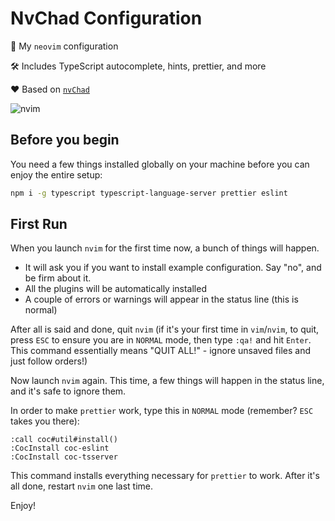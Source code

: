 # NvChad Configuration

📝 My `neovim` configuration

🛠 Includes TypeScript autocomplete, hints, prettier, and more

❤️ Based on [`nvChad`](https://nvchad.com)

![nvim](https://user-images.githubusercontent.com/2508576/230222564-9d18160a-9545-4e21-a0fb-ed89c4ba8105.gif)

## Before you begin

You need a few things installed globally on your machine before you can enjoy the entire setup:

```sh
npm i -g typescript typescript-language-server prettier eslint
```

## First Run

When you launch `nvim` for the first time now, a bunch of things will happen.

-   It will ask you if you want to install example configuration. Say "no", and be firm about it.
-   All the plugins will be automatically installed
-   A couple of errors or warnings will appear in the status line (this is normal)

After all is said and done, quit `nvim` (if it's your first time in `vim`/`nvim`, to quit, press `ESC` to ensure you are in `NORMAL` mode, then type `:qa!` and hit `Enter`. This command essentially means "QUIT ALL!" - ignore unsaved files and just follow orders!)

Now launch `nvim` again. This time, a few things will happen in the status line, and it's safe to ignore them.

In order to make `prettier` work, type this in `NORMAL` mode (remember? `ESC` takes you there):

```vim
:call coc#util#install()
:CocInstall coc-eslint
:CocInstall coc-tsserver
```

This command installs everything necessary for `prettier` to work. After it's all done, restart `nvim` one last time.

Enjoy!
